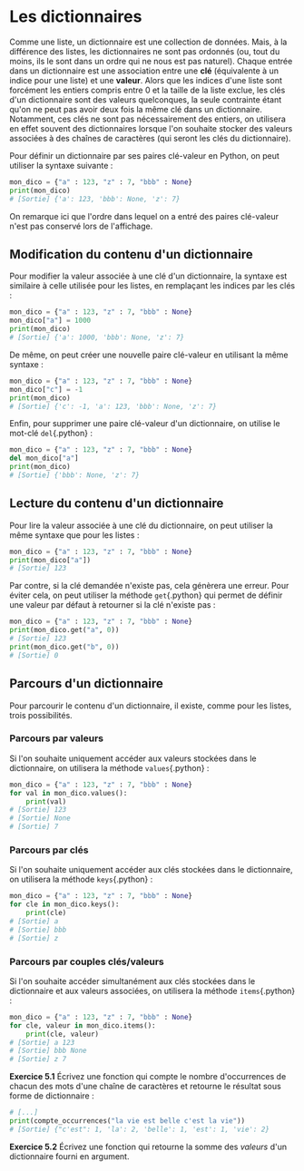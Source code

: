 # Les dictionnaires

Comme une liste, un dictionnaire est une collection de données.
Mais, à la différence des listes, les dictionnaires ne sont pas ordonnés (ou, tout du moins, ils le sont dans un ordre qui ne nous est pas naturel).
Chaque entrée dans un dictionnaire est une association entre une **clé** (équivalente à un indice pour une liste) et une **valeur**.
Alors que les indices d'une liste sont forcément les entiers compris entre 0 et la taille de la liste exclue, les clés d'un dictionnaire sont des valeurs quelconques, la seule contrainte étant qu'on ne peut pas avoir deux fois la même clé dans un dictionnaire.
Notamment, ces clés ne sont pas nécessairement des entiers, on utilisera en effet souvent des dictionnaires lorsque l'on souhaite stocker des valeurs associées à des chaînes de caractères (qui seront les clés du dictionnaire).

Pour définir un dictionnaire par ses paires clé-valeur en Python, on peut utiliser la syntaxe suivante :
```python
mon_dico = {"a" : 123, "z" : 7, "bbb" : None}
print(mon_dico)
# [Sortie] {'a': 123, 'bbb': None, 'z': 7}
```

On remarque ici que l'ordre dans lequel on a entré des paires clé-valeur n'est pas conservé lors de l'affichage.

## Modification du contenu d'un dictionnaire

Pour modifier la valeur associée à une clé d'un dictionnaire, la syntaxe est similaire à celle utilisée pour les listes, en remplaçant les indices par les clés :
```python
mon_dico = {"a" : 123, "z" : 7, "bbb" : None}
mon_dico["a"] = 1000
print(mon_dico)
# [Sortie] {'a': 1000, 'bbb': None, 'z': 7}
```

De même, on peut créer une nouvelle paire clé-valeur en utilisant la même syntaxe :
```python
mon_dico = {"a" : 123, "z" : 7, "bbb" : None}
mon_dico["c"] = -1
print(mon_dico)
# [Sortie] {'c': -1, 'a': 123, 'bbb': None, 'z': 7}
```

Enfin, pour supprimer une paire clé-valeur d'un dictionnaire, on utilise le mot-clé `del`{.python} :
```python
mon_dico = {"a" : 123, "z" : 7, "bbb" : None}
del mon_dico["a"]
print(mon_dico)
# [Sortie] {'bbb': None, 'z': 7}
```

## Lecture du contenu d'un dictionnaire

Pour lire la valeur associée à une clé du dictionnaire, on peut utiliser la même syntaxe que pour les listes :
```python
mon_dico = {"a" : 123, "z" : 7, "bbb" : None}
print(mon_dico["a"])
# [Sortie] 123
```

Par contre, si la clé demandée n'existe pas, cela génèrera une erreur.
Pour éviter cela, on peut utiliser la méthode `get`{.python} qui permet de définir une valeur par défaut à retourner si la clé n'existe pas :
```python
mon_dico = {"a" : 123, "z" : 7, "bbb" : None}
print(mon_dico.get("a", 0))
# [Sortie] 123
print(mon_dico.get("b", 0))
# [Sortie] 0
```

## Parcours d'un dictionnaire

Pour parcourir le contenu d'un dictionnaire, il existe, comme pour les listes, trois possibilités.

### Parcours par valeurs

Si l'on souhaite uniquement accéder aux valeurs stockées dans le dictionnaire, on utilisera la méthode `values`{.python} :
```python
mon_dico = {"a" : 123, "z" : 7, "bbb" : None}
for val in mon_dico.values():
    print(val)
# [Sortie] 123
# [Sortie] None
# [Sortie] 7
```

### Parcours par clés

Si l'on souhaite uniquement accéder aux clés stockées dans le dictionnaire, on utilisera la méthode `keys`{.python} :
```python
mon_dico = {"a" : 123, "z" : 7, "bbb" : None}
for cle in mon_dico.keys():
    print(cle)
# [Sortie] a
# [Sortie] bbb
# [Sortie] z
```

### Parcours par couples clés/valeurs

Si l'on souhaite accéder simultanément aux clés stockées dans le dictionnaire et aux valeurs associées, on utilisera la méthode `items`{.python} :
```python
mon_dico = {"a" : 123, "z" : 7, "bbb" : None}
for cle, valeur in mon_dico.items():
    print(cle, valeur)
# [Sortie] a 123
# [Sortie] bbb None
# [Sortie] z 7
```


**Exercice 5.1**
Écrivez une fonction qui compte le nombre d'occurrences de chacun des mots d'une chaîne de caractères et retourne le résultat sous forme de dictionnaire :
```python
# [...]
print(compte_occurrences("la vie est belle c'est la vie"))
# [Sortie] {"c'est": 1, 'la': 2, 'belle': 1, 'est': 1, 'vie': 2}
```

**Exercice 5.2**
Écrivez une fonction qui retourne la somme des *valeurs* d'un dictionnaire fourni en argument.
